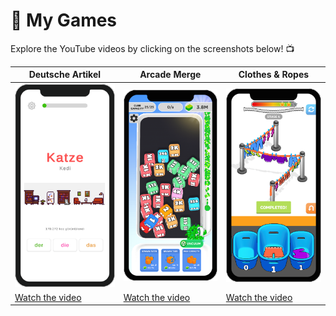 # 🎰 My Games
Explore the YouTube videos by clicking on the screenshots below! 📺

| **Deutsche Artikel**                               | **Arcade Merge**                                   | **Clothes & Ropes**                               |
|-----------------------------------------------------|----------------------------------------------------|----------------------------------------------------|
| <a href="https://youtu.be/MYxkHdy9i9M"><img src="/Images/DeutscheArtikel/DeutscheArtikel.png" alt="Watch the video" width="300"></a> | <a href="https://youtu.be/vMxDBhG5HZc"><img src="/Images/ArcadeMerge/ArcadeMerge.png" alt="Watch the video" width="300"></a> | <a href="https://youtu.be/NM0F87DrIhU"><img src="Images/ClothesAndRopes/ClothesAndRopes.png" alt="Watch the video" width="300"></a> |
| [Watch the video](https://youtu.be/MYxkHdy9i9M) | [Watch the video](https://youtu.be/vMxDBhG5HZc) | [Watch the video](https://youtu.be/NM0F87DrIhU) |


